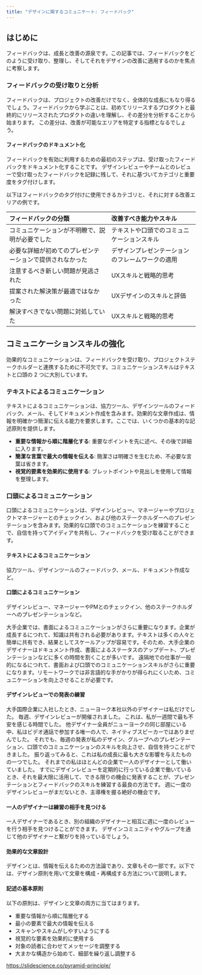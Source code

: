 ```yaml
---
title: "デザインに関するコミュニケート: フィードバック"
---
```

## はじめに
フィードバックは、成長と改善の源泉です。この記事では、フィードバックをどのように受け取り、整理し、そしてそれをデザインの改善に適用するのかを焦点に考察します。

### フィードバックの受け取りと分析
フィードバックは、プロジェクトの改善だけでなく、全体的な成長にもなり得るでしょう。フィードバックから学ぶことは、初めてリリースするプロダクトと最終的にリリースされたプロダクトの違いを理解し、その差分を分析することから始まります。
この差分は、改善が可能なエリアを特定する指標となるでしょう。

#### フィードバックのドキュメント化
フィードバックを有効に利用するための最初のステップは、受け取ったフィードバックをドキュメント化することです。
デザインレビューやチームとのレビューで受け取ったフィードバックを記録に残して、それに基づいてカテゴリと重要度をタグ付けします。

以下はフィードバックのタグ付けに使用できるカテゴリと、それに対する改善エリアの例です。

| フィードバックの分類                   | 改善すべき能力やスキル              |
|:-----------------------------|:-------------------------|
| コミュニケーションが不明瞭で、説明が必要でした      | テキストや口頭でのコミュニケーションスキル    |
| 必要な詳細が初めてのプレゼンテーションで提供されなかった | デザインプレゼンテーションのフレームワークの適用 |
| 注意するべき新しい問題が見逃された            | UXスキルと戦略的思考              |
| 提案された解決策が最適ではなかった            | UXデザインのスキルと評価            |
| 解決すべきでない問題に対処していた            | UXスキルと戦略的思考              |

## コミュニケーションスキルの強化
効果的なコミュニケーションは、フィードバックを受け取り、プロジェクトステークホルダーと連携するために不可欠です。コミュニケーションスキルはテキストと口頭の 2 つに大別しています。

### テキストによるコミュニケーション
テキストによるコミュニケーションは、協力ツール、デザインツールのフィードバック、メール、そしてドキュメント作成を含みます。効果的な文章作成は、情報を明確かつ簡潔に伝える能力を要求します。ここでは、いくつかの基本的な記述原則を提供します。

- **重要な情報から順に階層化する**: 重要なポイントを先に述べ、その後で詳細に入ります。
- **簡潔な言葉で最大の情報を伝える**: 簡潔さは明確さを生むため、不必要な言葉は省きます。
- **視覚的要素を効果的に使用する**: ブレットポイントや見出しを使用して情報を整理します。

### 口頭によるコミュニケーション
口頭によるコミュニケーションは、デザインレビュー、マネージャーやプロジェクトマネージャーとのチェックイン、および他のステークホルダーへのプレゼンテーションを含みます。効果的な口頭でのコミュニケーションを練習することで、自信を持ってアイディアを共有し、フィードバックを受け取ることができます。

#### テキストによるコミュニケーション
協力ツール、デザインツールのフィードバック、メール、ドキュメント作成など。

#### 口頭によるコミュニケーション
デザインレビュー、マネージャーやPMとのチェックイン、他のステークホルダーへのプレゼンテーションなど。

大手企業では、書面によるコミュニケーションがさらに重要になります。企業が成長するにつれて、知識は共有される必要があります。テキストは多くの人々と簡単に共有でき、結果としてスケールアップが容易です。そのため、大手企業のデザイナーはドキュメント作成、書面によるステータスのアップデート、プレゼンテーションなどに多くの時間を割くことが多いです。
遠隔地での仕事が一般的になるにつれて、書面および口頭でのコミュニケーションスキルがさらに重要になります。リモートワークでは非言語的な手がかりが得られにくいため、コミュニケーションを向上させることが必要です。

#### デザインレビューでの発表の練習
大手国際企業に入社したとき、ニューヨーク本社以外のデザイナーは私だけでした。
毎週、デザインレビューが開催されました。
これは、私が一週間で最も不安を感じる時間でした。
他デザイナー全員がニューヨークの同じ部屋にいる中、私はビデオ通話で参加する唯一の人で、ネイティブスピーカーではありませんでした。
それでも、毎週の発表が私のデザイン、グループへのプレゼンテーション、口頭でのコミュニケーションのスキルを向上させ、自信を持つことができました。
振り返ってみると、これは私の成長に最も大きな影響を与えたものの一つでした。
それまでの私はほとんどの企業で一人のデザイナーとして働いていました。
すでにデザインレビューを定期的に行っている企業で働いているとき、それを最大限に活用して、できる限りの機会に発表することが、プレゼンテーションとフィードバックのスキルを練習する最良の方法です。
週に一度のデザインレビューがまだないとき、主導権を握る絶好の機会です。

#### 一人のデザイナーは練習の相手を見つける
一人デザイナーであるとき、別の組織のデザイナーと相互に週に一度のレビューを行う相手を見つけることができます。
デザインコミュニティやグループを通じて他のデザイナーと繋がりを持っているでしょう。

#### 効果的な文章設計
デザインとは、情報を伝えるための方法論であり、文章もその一部です。以下では、デザイン原則を用いて文章を構成・再構成する方法について説明します。

#### 記述の基本原則
以下の原則は、デザインと文章の両方に当てはまります。
- 重要な情報から順に階層化する
- 最小の要素で最大の情報を伝える
- スキャンやスキムがしやすいようにする
- 視覚的な要素を効果的に使用する
- 対象の読者に合わせてメッセージを調整する
- 大まかな構造から始めて、細部を繰り返し調整する

https://slidescience.co/pyramid-principle/